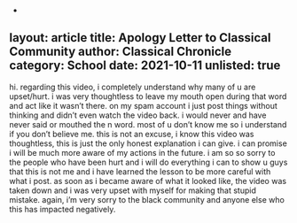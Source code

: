 -
layout: article
title: Apology Letter to Classical Community
author: Classical Chronicle
category: School
date: 2021-10-11
unlisted: true
-

hi. regarding this video, i completely understand why many of u are upset/hurt. i was very thoughtless to leave my mouth open during that word and act like it wasn’t there. on my spam account i just post things without thinking and didn’t even watch the video back. i would never and have never said or mouthed the n word. most of u don’t know me so i understand if you don’t believe me. this is not an excuse, i know this video was thoughtless, this is just the only honest explanation i can give. i can promise i will be much more aware of my actions in the future. i am so so sorry to the people who have been hurt and i will do everything i can to show u guys that this is not me and i have learned the lesson to be more careful with what i post. as soon as i became aware of what it looked like, the video was taken down and i was very upset with myself for making that stupid mistake. again, i’m very sorry to the black community and anyone else who this has impacted negatively.
